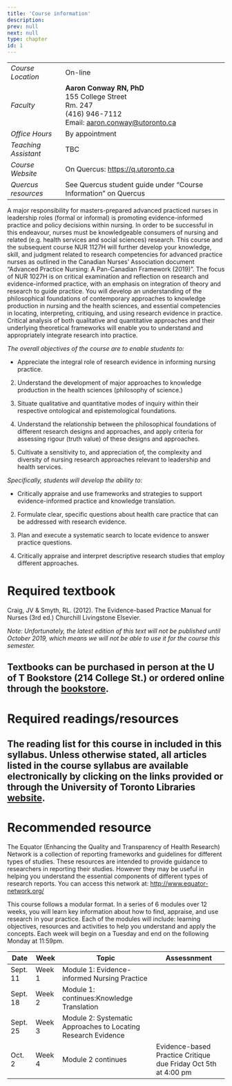 ```yaml
---
title: 'Course information'
description:
prev: null
next: null
type: chapter
id: 1
---
```



<exercise id="1" title="Contact details">

|     |     |
| --- | --- |
|*Course Location* |  On-line  |
| *Faculty* | **Aaron Conway RN, PhD**<br>155 College Street<br>Rm. 247<br>(416) 946-7112 <br> Email: aaron.conway@utoronto.ca|
| *Office Hours* | By appointment |
|*Teaching Assistant* | TBC|
| *Course Website* |On Quercus: https://q.utoronto.ca|
| *Quercus resources* |  See Quercus student guide under “Course Information” on Quercus|

</exercise>

<exercise id="2" title="Course description">

A major responsibility for masters-prepared advanced practiced nurses in leadership roles (formal or informal) is promoting evidence-informed practice and policy decisions within nursing. In order to be successful in this endeavour, nurses must be knowledgeable consumers of nursing and related (e.g. health services and social sciences) research. This course and the subsequent course NUR 1127H will further develop your knowledge, skill, and judgment related to research competencies for advanced practice nurses as outlined in the Canadian Nurses’ Association document “Advanced Practice Nursing: A Pan-Canadian Framework (2019)”. The focus of NUR 1027H is on critical examination and reflection on research and evidence-informed practice, with an emphasis on integration of theory and research to guide practice. You will develop an understanding of the philosophical foundations of contemporary approaches to knowledge production in nursing and the health sciences, and essential competencies in locating, interpreting, critiquing, and using research evidence in practice. Critical analysis of both qualitative and quantitative approaches and their underlying theoretical frameworks will enable you to understand and appropriately integrate research into practice.

</exercise>

<exercise id="3" title="Course objectives">

*The overall objectives of the course are to enable students to:*

- Appreciate the integral role of research evidence in informing nursing practice.

2. Understand the development of major approaches to knowledge production in the health sciences (philosophy of science.)

3. Situate qualitative and quantitative modes of inquiry within their respective ontological and epistemological foundations.

4. Understand the relationship between the philosophical foundations of different research designs and approaches, and apply criteria for assessing rigour (truth value) of these designs and approaches.

5. Cultivate a sensitivity to, and appreciation of, the complexity and diversity of nursing research approaches relevant to leadership and health services.

*Specifically, students will develop the ability to:*
- Critically appraise and use frameworks and strategies to support evidence-informed practice and knowledge translation.

2. Formulate clear, specific questions about health care practice that can be addressed with research evidence.

3. Plan and execute a systematic search to locate evidence to answer practice questions.

4. Critically appraise and interpret descriptive research studies that employ different approaches.

</exercise>

<exercise id="4" title="Reading">

# Required textbook

Craig, JV & Smyth, RL. (2012). The Evidence-based Practice Manual for Nurses (3rd ed.) Churchill Livingstone Elsevier.

*Note: Unfortunately, the latest edition of this text will not be published until October 2019, which means we will not be able to use it for the course this semester.*

Textbooks can be purchased in person at the U of T Bookstore (214 College St.) or ordered online through the <a href="http://www.uoftbookstore.com/">bookstore</a>.
--------
# Required readings/resources

The reading list for this course in included in this syllabus. Unless otherwise stated, all articles listed in the course syllabus are available electronically by clicking on the links provided or through the University of Toronto Libraries <a href="http://www.library.utoronto.ca/">website</a>.  
----------
# Recommended resource

The Equator (Enhancing the Quality and Transparency of Health Research) Network is a collection of reporting frameworks and guidelines for different types of studies. These resources are intended to provide guidance to researchers in reporting their studies. However they may be useful in helping you understand the essential components of different types of research reports. You can access this network at: http://www.equator-network.org/ 

</exercise>

<exercise id="5" title="Course structure">

This course follows a modular format. In a series of 6 modules over 12 weeks, you will learn key information about how to find, appraise, and use research in your practice. Each of the modules will include: learning objectives, resources and activities to help you understand and apply the concepts. Each week will begin on a Tuesday and end on the following Monday at 11:59pm.
</exercise>


<exercise id="6" title="Weekly course schedule" type="slides">

| Date    |   Week  | Topic | Assessnment |
| --- | --- | ----- |  ---| 
| Sept. 11 |	Week 1 |	Module 1: Evidence-informed Nursing Practice |   |
| Sept. 18 | 	Week 2 |	Module 1: continues:Knowledge Translation |   |
| Sept. 25 |	Week 3 |	Module 2: Systematic Approaches to Locating Research Evidence | |
| Oct. 2	 |  Week 4   |	Module 2 continues| Evidence-based Practice Critique due Friday Oct 5th at 4:00 pm |

</exercise>


</exercise>
